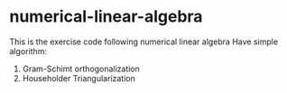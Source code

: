 # numerical-linear-algebra
This is the exercise code following numerical linear algebra
Have simple algorithm:
1. Gram-Schimt orthogonalization
2. Householder Triangularization

